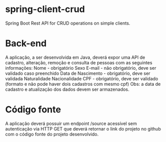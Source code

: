 # spring-client-crud
Spring Boot Rest API for CRUD operations on simple clients.

# Back-end
A aplicação, a ser desenvolvida em Java, deverá expor uma API de cadastro, alteração, remoção e consulta de pessoas com as seguintes informações:
  Nome - obrigatório
  Sexo
  E-mail - não obrigatório, deve ser validado caso preenchido
  Data de Nascimento - obrigatório, deve ser validada
  Naturalidade
  Nacionalidade
  CPF - obrigatório, deve ser validado (formato e não pode haver dois cadastros com mesmo cpf)
Obs: a data de cadastro e atualização dos dados devem ser armazenados.

# Código fonte
A aplicação deverá possuir um endpoint /source acessível sem autenticação via HTTP GET que deverá retornar o link do projeto no github com o código fonte do projeto desenvolvido.
